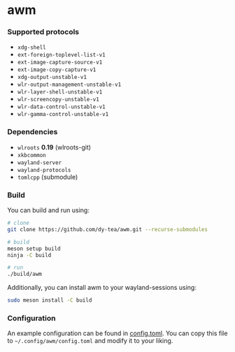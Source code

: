 # awm

### Supported protocols
- `xdg-shell`
- `ext-foreign-toplevel-list-v1`
- `ext-image-capture-source-v1`
- `ext-image-copy-capture-v1`
- `xdg-output-unstable-v1`
- `wlr-output-management-unstable-v1`
- `wlr-layer-shell-unstable-v1`
- `wlr-screencopy-unstable-v1`
- `wlr-data-control-unstable-v1`
- `wlr-gamma-control-unstable-v1`

### Dependencies
- `wlroots` **0.19** (wlroots-git)
- `xkbcommon`
- `wayland-server`
- `wayland-protocols`
- `tomlcpp` (submodule)

### Build
You can build and run using:
```sh
# clone
git clone https://github.com/dy-tea/awm.git --recurse-submodules

# build
meson setup build
ninja -C build

# run
./build/awm
```
Additionally, you can install awm to your wayland-sessions using:
```sh
sudo meson install -C build
````

### Configuration
An example configuration can be found in [config.toml](config.toml).
You can copy this file to `~/.config/awm/config.toml` and modify it to your liking.
